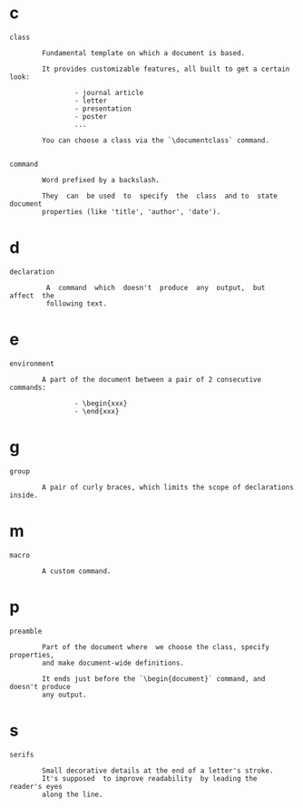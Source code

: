 # c

    class

            Fundamental template on which a document is based.

            It provides customizable features, all built to get a certain look:

                    - journal article
                    - letter
                    - presentation
                    - poster
                    ...

            You can choose a class via the `\documentclass` command.


    command

            Word prefixed by a backslash.

            They  can  be used  to  specify  the  class  and to  state  document
            properties (like 'title', 'author', 'date').

# d

    declaration

             A  command  which  doesn't  produce  any  output,  but  affect  the
             following text.

# e

    environment

            A part of the document between a pair of 2 consecutive commands:

                    - \begin{xxx}
                    - \end{xxx}

# g

    group

            A pair of curly braces, which limits the scope of declarations inside.

# m

    macro

            A custom command.

# p

    preamble

            Part of the document where  we choose the class, specify properties,
            and make document-wide definitions.

            It ends just before the `\begin{document}` command, and doesn't produce
            any output.

# s

    serifs

            Small decorative details at the end of a letter's stroke.
            It's supposed  to improve readability  by leading the  reader's eyes
            along the line.

